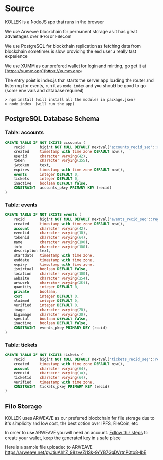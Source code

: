 # Source

KOLLEK is a NodeJS app that runs in the browser

We use Arweave blockchain for permanent storage as it has great advantages over IPFS or FileCoin

We use PostgreSQL for blockchain replication as fetching data from blockchain sometimes is slow, providing the end user a really fast experience

We use XUMM as our prefered wallet for login and minting, go get it at [https://xumm.app](https://xumm.app)

The entry point is index.js that starts the server app loading the router and listening for events, run it as `node index` and you should be good to go (some env vars and database required)

```
> npm install (will install all the modules in package.json)
> node index  (will run the app)
```

## PostgreSQL Database Schema

### Table: accounts

```sql
CREATE TABLE IF NOT EXISTS accounts (
    recid       bigint NOT NULL DEFAULT nextval('accounts_recid_seq'::regclass),
    created     timestamp with time zone DEFAULT now(),
    userid      character varying(42),
    token       character varying(255),
    jwtoken     text,
    expires     timestamp with time zone DEFAULT now(),
    events      integer DEFAULT 0,
    tickets     integer DEFAULT 0,
    inactive    boolean DEFAULT false,
    CONSTRAINT  accounts_pkey PRIMARY KEY (recid)
)
```

### Table: events

```sql
CREATE TABLE IF NOT EXISTS events (
    recid       bigint NOT NULL DEFAULT nextval('events_recid_seq'::regclass),
    created     timestamp with time zone DEFAULT now(),
    account     character varying(42),
    eventid     character varying(10),
    tokenid     character varying(64),
    name        character varying(100),
    info        character varying(100),
    description text,
    startdate   timestamp with time zone,
    enddate     timestamp with time zone,
    expiry      timestamp with time zone,
    isvirtual   boolean DEFAULT false,
    location    character varying(100),
    website     character varying(254),
    artwork     character varying(254),
    quantity    integer DEFAULT 0,
    private     boolean,
    cost        integer DEFAULT 0,
    claimed     integer DEFAULT 0,
    verified    integer DEFAULT 0,
    image       character varying(20),
    bigimage    character varying(20),
    special     boolean DEFAULT false,
    inactive    boolean DEFAULT false,
    CONSTRAINT  events_pkey PRIMARY KEY (recid)
)
```

### Table: tickets

```sql
CREATE TABLE IF NOT EXISTS tickets (
    recid       bigint NOT NULL DEFAULT nextval('tickets_recid_seq'::regclass),
    created     timestamp with time zone DEFAULT now(),
    account     character varying(64),
    eventid     character varying(10),
    ticketid    character varying(64),
    verified    timestamp with time zone,
    CONSTRAINT  tickets_pkey PRIMARY KEY (recid)
)
```

## File Storage

KOLLEK uses ARWEAVE as our preferred blockchain for file storage due to it's simplicity and low cost, the best option over IPFS, FileCoin, etc

In order to use ARWEAVE you will need an account. [Follow this steps](https://docs.arweave.org/info/wallets/generating-cold-wallet) to create your wallet, keep the generated key in a safe place

Here is a sample file uploaded to ARWEAVE https://arweave.net/pyJtiuAhhZ_98zvAZj1Sk-9YYB7GgDVrtnPOto8-lbE

